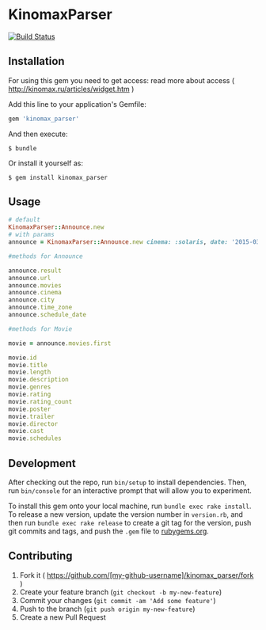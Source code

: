 # KinomaxParser

[![Build Status](https://travis-ci.org/eddiefisher/kinomax_parser.svg)](https://travis-ci.org/eddiefisher/kinomax_parser)

## Installation

For using this gem you need to get access:
read more about access ( http://kinomax.ru/articles/widget.htm )

Add this line to your application's Gemfile:

```ruby
gem 'kinomax_parser'
```

And then execute:

    $ bundle

Or install it yourself as:

    $ gem install kinomax_parser

## Usage

```ruby
# default
KinomaxParser::Announce.new
# with params
announce = KinomaxParser::Announce.new cinema: :solaris, date: '2015-03-13'

#methods for Announce

announce.result
announce.url
announce.movies
announce.cinema
announce.city
announce.time_zone
announce.schedule_date

#methods for Movie

movie = announce.movies.first

movie.id
movie.title
movie.length
movie.description
movie.genres
movie.rating
movie.rating_count
movie.poster
movie.trailer
movie.director
movie.cast
movie.schedules
```

## Development

After checking out the repo, run `bin/setup` to install dependencies. Then, run `bin/console` for an interactive prompt that will allow you to experiment.

To install this gem onto your local machine, run `bundle exec rake install`. To release a new version, update the version number in `version.rb`, and then run `bundle exec rake release` to create a git tag for the version, push git commits and tags, and push the `.gem` file to [rubygems.org](https://rubygems.org).

## Contributing

1. Fork it ( https://github.com/[my-github-username]/kinomax_parser/fork )
2. Create your feature branch (`git checkout -b my-new-feature`)
3. Commit your changes (`git commit -am 'Add some feature'`)
4. Push to the branch (`git push origin my-new-feature`)
5. Create a new Pull Request
